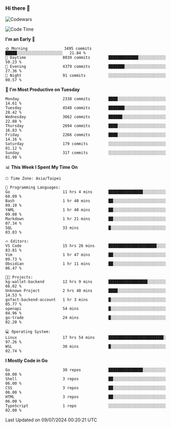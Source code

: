 ### Hi there 👋

![Codewars](https://www.codewars.com/users/omegaatt36/badges/small)

<!--START_SECTION:waka-->
![Code Time](http://img.shields.io/badge/Code%20Time-2%2C590%20hrs%2018%20mins-blue)

**I'm an Early 🐤** 

```text
🌞 Morning                3495 commits        █████░░░░░░░░░░░░░░░░░░░░   21.84 % 
🌆 Daytime                8039 commits        █████████████░░░░░░░░░░░░   50.23 % 
🌃 Evening                4379 commits        ███████░░░░░░░░░░░░░░░░░░   27.36 % 
🌙 Night                  91 commits          ░░░░░░░░░░░░░░░░░░░░░░░░░   00.57 % 
```
📅 **I'm Most Productive on Tuesday** 

```text
Monday                   2338 commits        ████░░░░░░░░░░░░░░░░░░░░░   14.61 % 
Tuesday                  4548 commits        ███████░░░░░░░░░░░░░░░░░░   28.42 % 
Wednesday                3662 commits        ██████░░░░░░░░░░░░░░░░░░░   22.88 % 
Thursday                 2694 commits        ████░░░░░░░░░░░░░░░░░░░░░   16.83 % 
Friday                   2266 commits        ████░░░░░░░░░░░░░░░░░░░░░   14.16 % 
Saturday                 179 commits         ░░░░░░░░░░░░░░░░░░░░░░░░░   01.12 % 
Sunday                   317 commits         ░░░░░░░░░░░░░░░░░░░░░░░░░   01.98 % 
```


📊 **This Week I Spent My Time On** 

```text
🕑︎ Time Zone: Asia/Taipei

💬 Programming Languages: 
Go                       11 hrs 4 mins       ███████████████░░░░░░░░░░   60.09 % 
Bash                     1 hr 40 mins        ██░░░░░░░░░░░░░░░░░░░░░░░   09.10 % 
YAML                     1 hr 40 mins        ██░░░░░░░░░░░░░░░░░░░░░░░   09.08 % 
Markdown                 1 hr 21 mins        ██░░░░░░░░░░░░░░░░░░░░░░░   07.34 % 
SQL                      33 mins             █░░░░░░░░░░░░░░░░░░░░░░░░   03.03 % 

🔥 Editors: 
VS Code                  15 hrs 26 mins      █████████████████████░░░░   83.81 % 
Vim                      1 hr 47 mins        ██░░░░░░░░░░░░░░░░░░░░░░░   09.73 % 
Obsidian                 1 hr 11 mins        ██░░░░░░░░░░░░░░░░░░░░░░░   06.47 % 

🐱‍💻 Projects: 
kg-wallet-backend        12 hrs 9 mins       █████████████████░░░░░░░░   66.02 % 
Unknown Project          2 hrs 40 mins       ████░░░░░░░░░░░░░░░░░░░░░   14.53 % 
gofact-backend-account   1 hr 3 mins         █░░░░░░░░░░░░░░░░░░░░░░░░   05.77 % 
openapi                  54 mins             █░░░░░░░░░░░░░░░░░░░░░░░░   04.96 % 
go-trade                 24 mins             █░░░░░░░░░░░░░░░░░░░░░░░░   02.20 % 

💻 Operating System: 
Linux                    17 hrs 54 mins      ████████████████████████░   97.26 % 
WSL                      30 mins             █░░░░░░░░░░░░░░░░░░░░░░░░   02.74 % 
```

**I Mostly Code in Go** 

```text
Go                       30 repos            ███████████████░░░░░░░░░░   60.00 % 
Shell                    3 repos             ██░░░░░░░░░░░░░░░░░░░░░░░   06.00 % 
CSS                      3 repos             ██░░░░░░░░░░░░░░░░░░░░░░░   06.00 % 
HTML                     3 repos             ██░░░░░░░░░░░░░░░░░░░░░░░   06.00 % 
TypeScript               1 repo              ░░░░░░░░░░░░░░░░░░░░░░░░░   02.00 % 
```




 Last Updated on 09/07/2024 00:20:21 UTC
<!--END_SECTION:waka-->

<!--
**omegaatt36/omegaatt36** is a ✨ _special_ ✨ repository because its `README.md` (this file) appears on your GitHub profile.

Here are some ideas to get you started:

- 🔭 I’m currently working on ...
- 🌱 I’m currently learning ...
- 👯 I’m looking to collaborate on ...
- 🤔 I’m looking for help with ...
- 💬 Ask me about ...
- 📫 How to reach me: ...
- 😄 Pronouns: ...
- ⚡ Fun fact: ...
-->

